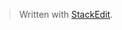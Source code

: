 > Written with [StackEdit](https://stackedit.io/).

### 
<!--stackedit_data:
eyJoaXN0b3J5IjpbMTk5MDE4NTQ5N119
-->
